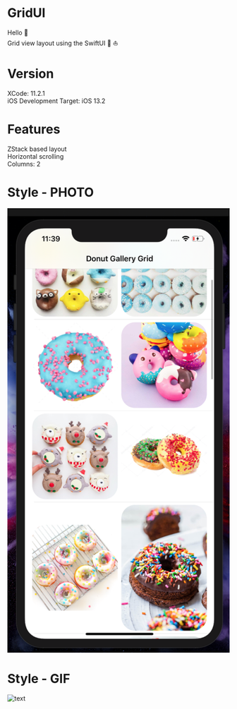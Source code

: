 # GridUI 

Hello :wave:   
Grid view layout  using the SwiftUI :iphone: :boat:    

# Version
XCode: 11.2.1     
iOS Development Target: iOS 13.2


# Features
ZStack based layout  
Horizontal scrolling  
Columns: 2



# Style - PHOTO
![text](https://github.com/nataliawcislo/GridUI/blob/master/Gird.png)


# Style - GIF
![text](https://github.com/nataliawcislo/GridUI/blob/master/Grid.gif)
